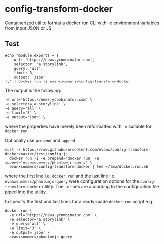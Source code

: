 
# config-transform-docker

Containerized util to format a docker run CLI with -e environment variables from input JSON or JS.

## Test

```
echo "module.exports = {
    url: 'https://news.ycombinator.com',
    selector: 'a.storylink',
    query: 'all',
    limit: 3,
    output: 'json'
};" | docker run -i evanxsummers/config-transform-docker
```

The output is the following:
```
-e url='https://news.ycombinator.com' \
-e selector='a.storylink' \
-e query='all' \
-e limit='3' \
-e output='json' \
```
where the properties have merely been reformatted with `-e` suitable for `docker run`

Optionally use `prepend` and `append`
```
curl -s https://raw.githubusercontent.com/evanx/config-transform-docker/master/test/config.js |
  docker run -i -e prepend='docker run' -e append='evanxsummers/phantomjs-query' \
  evanxsummers/config-transform-docker | tee ~/tmp/docker.run.sh
```
where the first line i.e. `docker run` and the last line i.e. `evanxsummers/phantomjs-query` were configuration options for the `config-transform-docker` utility. The `-e` lines are according to the configuration file piped into the utility.

to specify the first and last lines for a ready-made `docker run` script e.g.
```
docker run \
  -e url='https://news.ycombinator.com' \
  -e selector='a.storylink' \
  -e query='all' \
  -e limit='3' \
  -e output='json' \
  evanxsummers/phantomjs-query
```
